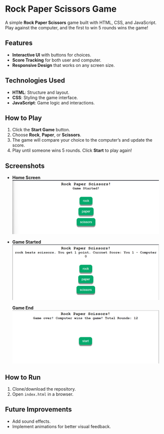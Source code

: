 # Rock Paper Scissors Game

A simple **Rock Paper Scissors** game built with HTML, CSS, and JavaScript. Play against the computer, and the first to win 5 rounds wins the game!

## Features

- **Interactive UI** with buttons for choices.
- **Score Tracking** for both user and computer.
- **Responsive Design** that works on any screen size.

## Technologies Used

- **HTML**: Structure and layout.
- **CSS**: Styling the game interface.
- **JavaScript**: Game logic and interactions.

## How to Play

1. Click the **Start Game** button.
2. Choose **Rock**, **Paper**, or **Scissors**.
3. The game will compare your choice to the computer’s and update the score.
4. Play until someone wins 5 rounds. Click **Start** to play again!

## Screenshots

- **Home Screen**  
  ![Home Screen](./images/rps%20home%20screen.png)

- **Game Started**  
  ![Game Started](./images/rps%20start%20game.png)

   **Game End**  
  ![Game End](./images/rps%20game%20won%20.png)

## How to Run

1. Clone/download the repository.
2. Open `index.html` in a browser.

## Future Improvements

- Add sound effects.
- Implement animations for better visual feedback.
